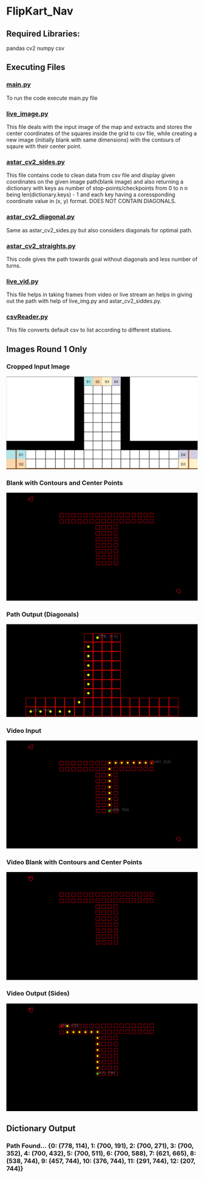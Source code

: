 # FlipKart_Nav

## Required Libraries:
 pandas
 cv2
 numpy
 csv

## Executing Files
### [main.py](https://github.com/Samar2173/FlipKart_Nav/blob/main/Code/main.py)
To run the code execute main.py file

### [live_image.py](https://github.com/Samar2173/FlipKart_Nav/blob/main/Code/live_image.py)
This file deals with the input image of the map and extracts and
stores the center coordinates of the squares inside the grid to csv file, 
while creating a new image (initially blank with same dimensions) with the
contours of sqaure with their center point.

### [astar_cv2_sides.py](https://github.com/Samar2173/FlipKart_Nav/blob/main/Code/astar_cv2_sides.py)
This file contains code to clean data from csv file and display given
coordinates on the given image path(blank image) and also returning a 
dictionary with keys as number of stop-points/checkpoints from 0 to n
n being len(dictionary.keys) - 1 and each key having a coressponding 
coordinate value in (x, y) format. DOES NOT CONTAIN DIAGONALS.

### [astar_cv2_diagonal.py](https://github.com/Samar2173/FlipKart_Nav/blob/main/Code/astar_cv2_diagonals.py)
Same as astar_cv2_sides.py but also considers diagonals for optimal path.

### [astar_cv2_straights.py](https://github.com/Samar2173/FlipKart_Nav/blob/main/Code/astar_cv2_straights.py)
This code gives the path towards goal without diagonals and less number of turns.

### [live_vid.py](https://github.com/Samar2173/FlipKart_Nav/blob/main/Code/live_vid.py)
This file helps in taking frames from video or live stream an helps in giving out the path with
help of live_img.py and astar_cv2_siddes.py.

### [csvReader.py](https://github.com/Samar2173/FlipKart_Nav/blob/main/Fileread/csvReader.py)
This file converts default csv to list according to different stations.

## Images Round 1 Only

### Cropped Input Image
![Alt text](https://github.com/Samar2173/FlipKart_Nav/blob/main/Pics/Round1_Crop.png)

### Blank with Contours and Center Points
![Alt text](https://github.com/Samar2173/FlipKart_Nav/blob/main/Pics/Blank_1.png)

### Path Output (Diagonals)
![Alt text](https://github.com/Samar2173/FlipKart_Nav/blob/main/Pics/Output_1.png)

### Video Input
![Alt text](https://github.com/Samar2173/FlipKart_Nav/blob/main/Pics/Output_V1.png)

### Video Blank with Contours and Center Points
![Alt text](https://github.com/Samar2173/FlipKart_Nav/blob/main/Pics/Blank_V1.png)

### Video Output (Sides)
![Alt text](https://github.com/Samar2173/FlipKart_Nav/blob/main/Pics/Path_V1.png)

## Dictionary Output
### Path Found... {0: (778, 114), 1: (700, 191), 2: (700, 271), 3: (700, 352), 4: (700, 432), 5: (700, 511), 6: (700, 588), 7: (621, 665), 8: (538, 744), 9: (457, 744), 10: (376, 744), 11: (291, 744), 12: (207, 744)}
